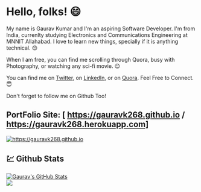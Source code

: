# Hello, folks! :smile:

My name is Gaurav Kumar and I'm an aspiring Software Developer. I'm from India, currenlty studying Electronics and Communications Engineering at MNNIT Allahabad. I love to learn new things, specially if it is anything technical. :blush: </br>

When I am free, you can find me scrolling through Quora, busy with Photography, or watching any sci-fi movie. :wink: </br>

You can find me on <a href="https://twitter.com/gaurav_k268">Twitter</a>, on <a href="https://www.linkedin.com/in/gauravk268">LinkedIn</a>, or on <a href="https://www.quora.com/profile/Gaurav-1297">Quora</a>. Feel Free to Connect. :innocent: </br>

Don't forget to follow me on Github Too!

## PortFolio Site: [ https://gauravk268.github.io / https://gauravk268.herokuapp.com]

<a href="#">
	<img align="center" src="https://gauravk268.github.io/images/web-preview.png" alt="https://gauravk268.github.io">
</a>

## :chart: Github Stats

<a href="https://github.com/gauravk268/gauravk268">
  <img src="https://github-readme-stats.vercel.app/api?username=gauravk268&show_icons=true&line_height=27&count_private=true" alt="Gaurav's GitHub Stats"/>
</a><br>

<a href="https://github.com/gauravk268/gauravk268">
  <img align="center" src="https://github-readme-stats.vercel.app/api/top-langs/?username=gauravk268&hide=jupyter%20notebook" />
</a>